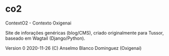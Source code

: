 # co2
ContextO2 - Contexto Oxigenai

Site de inforações genéricas (blog/CMS), criado originalmente para Tussor, baseado em Wagtail (Django/Python).

Version 0 2020-11-26 (C) Anselmo Blanco Dominguez (Oxigenai)
